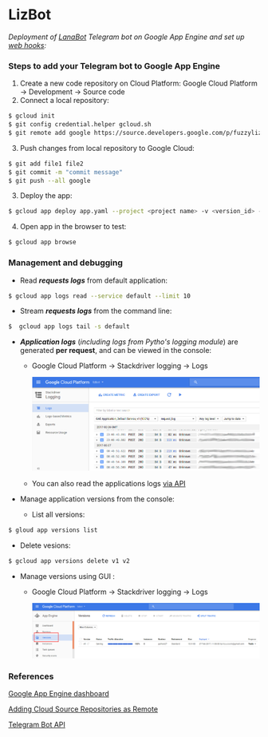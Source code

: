 # LizBot

*Deployment of [LanaBot](https://github.com/livz/lanabot) Telegram bot on Google App Engine and set up [web hooks](https://core.telegram.org/bots/api#getting-updates):*

### Steps to add your Telegram bot to Google App Engine ###

1. Create a new code repository on Cloud Platform:
Google Cloud Platform -> Development -> Source code
2. Connect a local repository:

 ```bash
$ gcloud init
$ git config credential.helper gcloud.sh    
$ git remote add google https://source.developers.google.com/p/fuzzylizbot/r/lizbot
```
  
3. Push changes from local repository to Google Cloud:

 ```bash
$ git add file1 file2
$ git commit -m "commit message"
$ git push --all google
```

3. Deploy the app:

 ```bash
$ gcloud app deploy app.yaml --project <project name> -v <version_id> --verbosity=info
```

4. Open app in the browser to test:

 ```bash
$ gcloud app browse
```

### Management and debugging ###
* Read **_requests logs_** from default application:

```bash
$ gcloud app logs read --service default --limit 10
```

* Stream **_requests logs_** from the command line:

```bash
$  gcloud app logs tail -s default
```

* **_Application logs_** (*including logs from Pytho's logging module*) are generated **per request**, and can be viewed in the console:
  * Google Cloud Platform -> Stackdriver logging -> Logs
  
    ![Logs](images/logs.png)
  
  * You can also read the applications logs [via API](https://cloud.google.com/appengine/docs/standard/python/logs/)


* Manage application versions from the console:
  * List all versions:
  
```bash
$ gloud app versions list
```

  * Delete vesions:
  
```bash
$ gcloud app versions delete v1 v2
```

* Manage versions using GUI :
  * Google Cloud Platform -> Stackdriver logging -> Logs
  
    ![Versions](images/versions.png)



### References ###
[Google App Engine dashboard](https://console.cloud.google.com/appengine)

[Adding Cloud Source Repositories as Remote](https://cloud.google.com/source-repositories/docs/adding-repositories-as-remotes)

[Telegram Bot API](https://core.telegram.org/bots/api)
